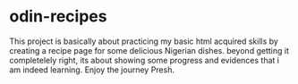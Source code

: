 # odin-recipes
This project is basically about practicing my basic html acquired skills by creating a recipe page for some delicious Nigerian dishes. beyond getting it completelely right, its about showing some progress and evidences that i am indeed learning. Enjoy the journey Presh.